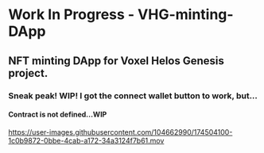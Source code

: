 # Work In Progress - VHG-minting-DApp
## NFT minting DApp for Voxel Helos Genesis project.
### Sneak peak! WIP! I got the connect wallet button to work, but...
#### Contract is not defined...WIP





https://user-images.githubusercontent.com/104662990/174504100-1c0b9872-0bbe-4cab-a172-34a3124f7b61.mov













